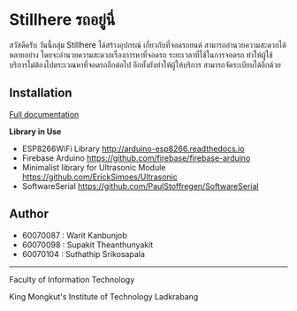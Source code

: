 # Stillhere รถอยู่นี่
สวัสดีครับ วันนี้กลุ่ม Stillhere ได้สร้างอุปกรณ์ เกี่ยวกับที่จอดรถยนต์ สามารถอำนวยความสะดวกได้หลายอย่าง โดยจะอำนวยความสะดวกเรื่องการหาที่จอดรถ ระยะเวลาที่ใช้ในการจอดรถ ทำให้ผู้ใช้บริการไม่ต้องไปตระเวณหาที่จอดรถอีกต่อไป อีกทั้งยังทำให้ผู้ให้บริการ สามารถจัดระเบียบได้อีกด้วย

## Installation

[Full documentation](https://github.com/compro-itkmitl/Stillhere/wiki/)

**Library in Use**
* ESP8266WiFi Library http://arduino-esp8266.readthedocs.io
* Firebase Arduino https://github.com/firebase/firebase-arduino
* Minimalist library for Ultrasonic Module https://github.com/ErickSimoes/Ultrasonic 
* SoftwareSerial https://github.com/PaulStoffregen/SoftwareSerial

## Author
* 60070087 : Warit Kanbunjob
* 60070098 : Supakit Theanthunyakit
* 60070104 : Suthathip Srikosapala

---

Faculty of Information Technology

King Mongkut's Institute of Technology Ladkrabang
